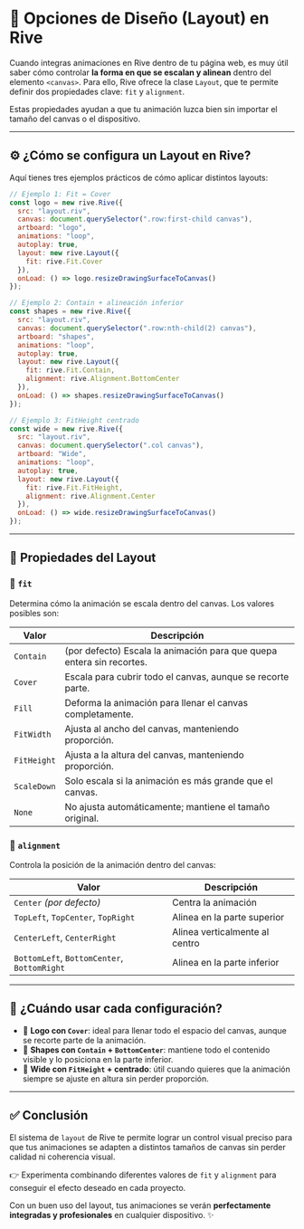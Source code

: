 # 🧩 Opciones de Diseño (Layout) en Rive

Cuando integras animaciones en Rive dentro de tu página web, es muy útil saber cómo controlar **la forma en que se escalan y alinean** dentro del elemento `<canvas>`. Para ello, Rive ofrece la clase `Layout`, que te permite definir dos propiedades clave: `fit` y `alignment`.

Estas propiedades ayudan a que tu animación luzca bien sin importar el tamaño del canvas o el dispositivo.

---

## ⚙️ ¿Cómo se configura un Layout en Rive?

Aquí tienes tres ejemplos prácticos de cómo aplicar distintos layouts:

```javascript
// Ejemplo 1: Fit = Cover
const logo = new rive.Rive({
  src: "layout.riv",
  canvas: document.querySelector(".row:first-child canvas"),
  artboard: "logo",
  animations: "loop",
  autoplay: true,
  layout: new rive.Layout({
    fit: rive.Fit.Cover
  }),
  onLoad: () => logo.resizeDrawingSurfaceToCanvas()
});

// Ejemplo 2: Contain + alineación inferior
const shapes = new rive.Rive({
  src: "layout.riv",
  canvas: document.querySelector(".row:nth-child(2) canvas"),
  artboard: "shapes",
  animations: "loop",
  autoplay: true,
  layout: new rive.Layout({
    fit: rive.Fit.Contain,
    alignment: rive.Alignment.BottomCenter
  }),
  onLoad: () => shapes.resizeDrawingSurfaceToCanvas()
});

// Ejemplo 3: FitHeight centrado
const wide = new rive.Rive({
  src: "layout.riv",
  canvas: document.querySelector(".col canvas"),
  artboard: "Wide",
  animations: "loop",
  autoplay: true,
  layout: new rive.Layout({
    fit: rive.Fit.FitHeight,
    alignment: rive.Alignment.Center
  }),
  onLoad: () => wide.resizeDrawingSurfaceToCanvas()
});
```

---

## 🔧 Propiedades del Layout

### 🔹 `fit`
Determina cómo la animación se escala dentro del canvas. Los valores posibles son:

| Valor        | Descripción                                                                 |
|-------------|-----------------------------------------------------------------------------|
| `Contain`   | (por defecto) Escala la animación para que quepa entera sin recortes.      |
| `Cover`     | Escala para cubrir todo el canvas, aunque se recorte parte.                |
| `Fill`      | Deforma la animación para llenar el canvas completamente.                  |
| `FitWidth`  | Ajusta al ancho del canvas, manteniendo proporción.                        |
| `FitHeight` | Ajusta a la altura del canvas, manteniendo proporción.                     |
| `ScaleDown` | Solo escala si la animación es más grande que el canvas.                   |
| `None`      | No ajusta automáticamente; mantiene el tamaño original.                    |

### 🔹 `alignment`
Controla la posición de la animación dentro del canvas:

| Valor                                        | Descripción                             |
|---------------------------------------------|-----------------------------------------|
| `Center` *(por defecto)*                    | Centra la animación                     |
| `TopLeft`, `TopCenter`, `TopRight`          | Alinea en la parte superior             |
| `CenterLeft`, `CenterRight`                 | Alinea verticalmente al centro          |
| `BottomLeft`, `BottomCenter`, `BottomRight` | Alinea en la parte inferior             |

---

## 🧪 ¿Cuándo usar cada configuración?

- 🔸 **Logo con `Cover`**: ideal para llenar todo el espacio del canvas, aunque se recorte parte de la animación.
- 🔸 **Shapes con `Contain` + `BottomCenter`**: mantiene todo el contenido visible y lo posiciona en la parte inferior.
- 🔸 **Wide con `FitHeight` + centrado**: útil cuando quieres que la animación siempre se ajuste en altura sin perder proporción.

---

## ✅ Conclusión

El sistema de `layout` de Rive te permite lograr un control visual preciso para que tus animaciones se adapten a distintos tamaños de canvas sin perder calidad ni coherencia visual.

👉 Experimenta combinando diferentes valores de `fit` y `alignment` para conseguir el efecto deseado en cada proyecto.

Con un buen uso del layout, tus animaciones se verán **perfectamente integradas y profesionales** en cualquier dispositivo. ✨

